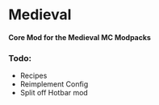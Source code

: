 # Medieval
#### Core Mod for the Medieval MC Modpacks

### Todo:
- Recipes
- Reimplement Config
- Split off Hotbar mod
